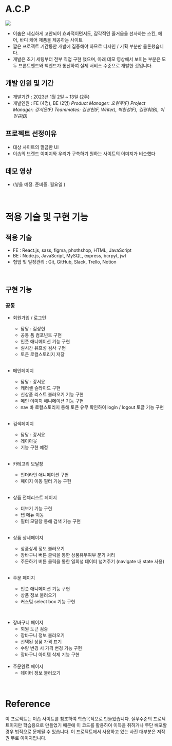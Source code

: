 # A.C.P

![](https://velog.velcdn.com/images/ohjoo1130/post/5f12915b-5b4b-4170-a3a6-c9337faaf87e/image.png)


- 이솝은 세심하게 고안되어 효과적이면서도, 감각적인 즐거움을 선사하는 스킨, 헤어, 바디 케어 제품을 제공하는 사이트
- 짧은 프로젝트 기간동안 개발에 집중해야 하므로 디자인 / 기획 부분만 클론했습니다.
- 개발은 초기 세팅부터 전부 직접 구현 했으며, 아래 데모 영상에서 보이는 부분은 모두 프론트엔드와 백엔드가 통신하여 실제 서비스 수준으로 개발한 것입니다.


## 개발 인원 및 기간
- 개발기간 : 2023년 1월 2일 ~ 13일 (2주)
- 개발인원 : FE (4명), BE (2명)
_Product Manager: 오현주(F)
Project Manager: 강서윤(F)
Teammates: 김상헌(F, Writer), 박환성(F), 김광휘(B), 이민규(B)_

## 프로젝트 선정이유
- 대상 사이트의 깔끔한 UI
- 이솝의 브랜드 이미지와 우리가 구축하기 원하는 사이트의 이미지가 비슷했다

## 데모 영상
- (넣을 예정. 준비중. 월요일 )
</br>


# 적용 기술 및 구현 기능
## 적용 기술
- FE : React.js, sass, figma, phothshop, HTML, JavaScript
- BE : Node.js, JavaScript, MySQL, express, bcrpyt, jwt
- 협업 및 일정관리 : Git, GitHub, Slack, Trello, Notion
<br>

## 구현 기능
### 공통
- 회원가입 / 로그인
  - 담당 : 김상헌
  - 공통 폼 컴포넌트 구현
  - 인풋 애니메이션 기능 구현
  - 실시간 유효성 검사 구현
  - 토큰 로컬스토리지 저장
  </br>
  
- 메인페이지
  - 담당 : 강서윤
  - 캐러셀 슬라이드 구현
  - 신상품 리스트 불러오기 기능 구현
  - 메인 이미지 애니메이션 기능 구현
  - nav 바 로컬스토리지 통해 토큰 유무 확인하여 login / logout 토글 기능 구현
  </br>
  
- 검색페이지
  - 담당 : 강서윤
  - 레이아웃
  - 기능 구현 예정
  </br>
  
- 카테고리 모달창
  - 언더라인 애니메이션 구현
  - 페이지 이동 필터 기능 구현
   </br>

- 상품 전체리스트 페이지
  - 더보기 기능 구현
  - 탭 메뉴 이동
  - 필터 모달창 통해 검색 기능 구현
   </br>
   
- 상품 상세페이지
  - 상품상세 정보 불러오기
  - 장바구니 버튼 클릭을 통한 상품유무여부 분기 처리
  - 주문하기 버튼 클릭을 통한 일회성 데이터 넘겨주기 (navigate 내 state 사용)
  </br>
  
- 주문 페이지
  - 인풋 애니메이션 기능 구현
  - 상품 정보 불러오기
  - 커스텀 select box 기능 구현
</br>

- 장바구니 페이지
  - 회원 토큰 검증
  - 장바구니 정보 불러오기
  - 선택된 상품 가격 표기
  - 수량 변경 시 가격 변경 기능 구현
  - 장바구니 아이템 삭제 기능 구현
  <br>
- 주문완료 페이지
  - 데이터 정보 불러오기
<br>

# Reference
이 프로젝트는 이솝 사이트를 참조하여 학습목적으로 만들었습니다.
실무수준의 프로젝트이지만 학습용으로 만들었기 때문에 이 코드를 활용하여 이득을 취하거나 무단 배포할 경우 법적으로 문제될 수 있습니다.
이 프로젝트에서 사용하고 있는 사진 대부분은 저작권 무료 이미지입니다.
